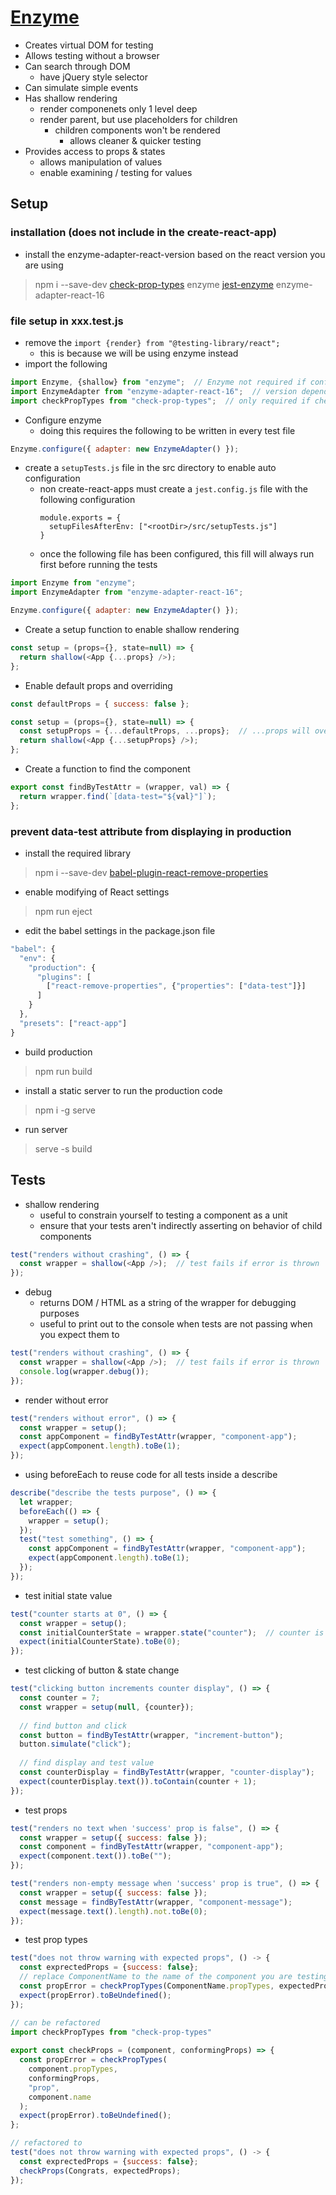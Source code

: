 # [Enzyme](https://enzymejs.github.io/enzyme/)
- Creates virtual DOM for testing
- Allows testing without a browser
- Can search through DOM
  - have jQuery style selector
- Can simulate simple events
- Has shallow rendering
  - render componenets only 1 level deep
  - render parent, but use placeholders for children
    - children components won't be rendered
      - allows cleaner & quicker testing
- Provides access to props & states
  - allows manipulation of values
  - enable examining / testing for values
## Setup
### installation (does not include in the create-react-app)
- install the enzyme-adapter-react-version based on the react version you are using
> npm i --save-dev [check-prop-types](https://github.com/ratehub/check-prop-types#readme) enzyme [jest-enzyme](https://github.com/FormidableLabs/enzyme-matchers/tree/master/packages/jest-enzyme#readme) enzyme-adapter-react-16 
### file setup in xxx.test.js
- remove the ```import {render} from "@testing-library/react";```
  - this is because we will be using enzyme instead
- import the following
```javascript
import Enzyme, {shallow} from "enzyme";  // Enzyme not required if configured in setupTests.js
import EnzymeAdapter from "enzyme-adapter-react-16";  // version depends on react version, only required if setupTests.js is not created
import checkPropTypes from "check-prop-types";  // only required if checking prop types
```
- Configure enzyme
  - doing this requires the following to be written in every test file
```javascript
Enzyme.configure({ adapter: new EnzymeAdapter() });
```
- create a ```setupTests.js``` file in the src directory to enable auto configuration
  - non create-react-apps must create a ```jest.config.js``` file with the following configuration
    ```
    module.exports = {
      setupFilesAfterEnv: ["<rootDir>/src/setupTests.js"]
    }
    ```
  - once the following file has been configured, this fill will always run first before running the tests
```javascript
import Enzyme from "enzyme";
import EnzymeAdapter from "enzyme-adapter-react-16";

Enzyme.configure({ adapter: new EnzymeAdapter() });
```
- Create a setup function to enable shallow rendering
```javascript
const setup = (props={}, state=null) => {
  return shallow(<App {...props} />);
};
```
- Enable default props and overriding
```javascript
const defaultProps = { success: false };

const setup = (props={}, state=null) => {
  const setupProps = {...defaultProps, ...props};  // ...props will overwrite defaultProps
  return shallow(<App {...setupProps} />);
};
```
- Create a function to find the component
```javascript
export const findByTestAttr = (wrapper, val) => {
  return wrapper.find(`[data-test="${val}"]`);
};
```
### prevent data-test attribute from displaying in production
- install the required library
> npm i --save-dev [babel-plugin-react-remove-properties](https://www.npmjs.com/package/babel-plugin-react-remove-properties)
- enable modifying of React settings
> npm run eject
- edit the babel settings in the package.json file
```javascript
"babel": {
  "env": {
    "production": {
      "plugins": [
        ["react-remove-properties", {"properties": ["data-test"]}]
      ]
    }
  },
  "presets": ["react-app"]
}
```
- build production
> npm run build
- install a static server to run the production code
> npm i -g serve
- run server
> serve -s build
## Tests
- shallow rendering
  - useful to constrain yourself to testing a component as a unit
  - ensure that your tests aren't indirectly asserting on behavior of child components
```javascript
test("renders without crashing", () => {
  const wrapper = shallow(<App />);  // test fails if error is thrown
});
```
- debug
  - returns DOM / HTML as a string of the wrapper for debugging purposes
  - useful to print out to the console when tests are not passing when you expect them to
```javascript
test("renders without crashing", () => {
  const wrapper = shallow(<App />);  // test fails if error is thrown
  console.log(wrapper.debug());
});
```
- render without error
```javascript
test("renders without error", () => {
  const wrapper = setup();
  const appComponent = findByTestAttr(wrapper, "component-app");
  expect(appComponent.length).toBe(1);
});
```
- using beforeEach to reuse code for all tests inside a describe
```javascript
describe("describe the tests purpose", () => {
  let wrapper;
  beforeEach(() => {
    wrapper = setup();
  });
  test("test something", () => {
    const appComponent = findByTestAttr(wrapper, "component-app");
    expect(appComponent.length).toBe(1);
  });
});
```
- test initial state value
```javascript
test("counter starts at 0", () => {
  const wrapper = setup();
  const initialCounterState = wrapper.state("counter");  // counter is the variable in the state
  expect(initialCounterState).toBe(0);
});
```
- test clicking of button & state change
```javascript
test("clicking button increments counter display", () => {
  const counter = 7;
  const wrapper = setup(null, {counter});
  
  // find button and click
  const button = findByTestAttr(wrapper, "increment-button");
  button.simulate("click");
  
  // find display and test value
  const counterDisplay = findByTestAttr(wrapper, "counter-display");
  expect(counterDisplay.text()).toContain(counter + 1);
});
```
- test props
```javascript
test("renders no text when 'success' prop is false", () => {
  const wrapper = setup({ success: false });
  const component = findByTestAttr(wrapper, "component-app");
  expect(component.text()).toBe("");
});

test("renders non-empty message when 'success' prop is true", () => {
  const wrapper = setup({ success: false });
  const message = findByTestAttr(wrapper, "component-message");
  expect(message.text().length).not.toBe(0);
});
```
- test prop types
```javascript
test("does not throw warning with expected props", () -> {
  const exprectedProps = {success: false};
  // replace ComponentName to the name of the component you are testing
  const propError = checkPropTypes(ComponentName.propTypes, expectedProps, "prop", ComponentName.name);
  expect(propError).toBeUndefined();
});
```
```javascript
// can be refactored
import checkPropTypes from "check-prop-types"
  
export const checkProps = (component, conformingProps) => {
  const propError = checkPropTypes(
    component.propTypes,
    conformingProps,
    "prop",
    component.name
  );
  expect(propError).toBeUndefined();
};
```
```javascript
// refactored to
test("does not throw warning with expected props", () -> {
  const exprectedProps = {success: false};
  checkProps(Congrats, expectedProps);
});
```

